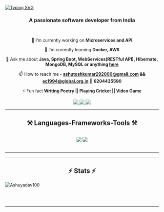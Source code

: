 
[![Typing SVG](https://readme-typing-svg.herokuapp.com?font=Fira+Code&pause=1000&random=false&width=435&lines=The+five+boxing+wizards+jump+quickly)](https://git.io/typing-svg)


<h3 align="center">A passionate software developer from India </h3>

<br/>


<div align="center">
 
 🔭 I’m currently working on **Microservices and API**
 
 🌱 I’m currently learning **Docker, AWS**

💬 Ask me about **Java, Spring Boot, WebServices(RESTful API), Hibernate, MongoDB, MySQL or anything [here](https://www.linkedin.com/in/ashutosh-kumar-720a97243/)**

📫 How to reach me - **ashutoshkumar292000@gmail.com  && ec1994@global.org.in || 6204435590**

⚡ Fun fact **Writing Poetry || Playing Cricket || Video Game**

 </div>
 
<div align="center"> 
  <a href="ashutoshkumar292000@gmail.com">
    <img src="https://img.shields.io/badge/Gmail-333333?style=for-the-badge&logo=gmail&logoColor=red" />
  </a>
  <a href="https://www.linkedin.com/in/ashutosh-kumar-720a97243/" target="_blank">
    <img src="https://img.shields.io/badge/LinkedIn-0077B5?style=for-the-badge&logo=linkedin&logoColor=white" target="_blank" />
  </a>
  <a href="https://github.com" target="_blank">
     <img src="https://img.shields.io/badge/Portfolio-FF5722?style=for-the-badge&logo=todoist&logoColor=white" target="_blank" /> <!-- sqlite, safari, google-chrome are other good icon options -->
  </a>
</div>

 <hr/>
 
<h2 align="center">⚒️ Languages-Frameworks-Tools ⚒️</h2>
<br/>
<div align="center">
    <img src="https://skillicons.dev/icons?i=java,bootstrap,html,css,vscode,github,figma,tailwind,git" />
    <img src="https://skillicons.dev/icons?i=C++,javascript,mongodb,c,java,mysql" /><br>
</div>

<br/>
<hr/>


<hr/>

<h2 align="center">⚡ Stats ⚡</h2>
<p>
<img align="center" src="https://github-readme-streak-stats.herokuapp.com/?user=Ashuyadav100&" alt="Ashuyadav100"/>
</p>


<br/><br/>

<hr/>

<br/>
